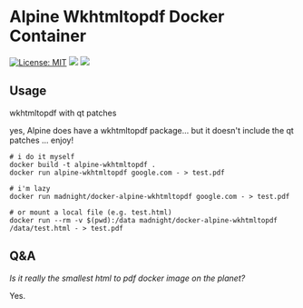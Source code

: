 # Alpine Wkhtmltopdf Docker Container

[![License: MIT](https://img.shields.io/badge/License-MIT-brightgreen.svg)](https://opensource.org/licenses/MIT)
[![](https://travis-ci.org/madnight/docker-alpine-wkhtmltopdf.svg)](https://travis-ci.org/madnight/docker-alpine-wkhtmltopdf)
[![](https://images.microbadger.com/badges/image/madnight/docker-alpine-wkhtmltopdf.svg)](https://microbadger.com/images/madnight/docker-alpine-wkhtmltopdf "Get your own image badge on microbadger.com")

## Usage

wkhtmltopdf with qt patches

yes, Alpine does have a wkhtmltopdf package... but it doesn't include the qt patches ... enjoy!


```
# i do it myself
docker build -t alpine-wkhtmltopdf .
docker run alpine-wkhtmltopdf google.com - > test.pdf

# i'm lazy
docker run madnight/docker-alpine-wkhtmltopdf google.com - > test.pdf

# or mount a local file (e.g. test.html)
docker run --rm -v $(pwd):/data madnight/docker-alpine-wkhtmltopdf /data/test.html - > test.pdf
```

## Q&A
*Is it really the smallest html to pdf docker image on the planet?*

Yes.



